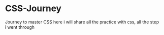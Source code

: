 # CSS-Journey
Journey to master CSS
here i will share all the practice with css, all the step i went through
